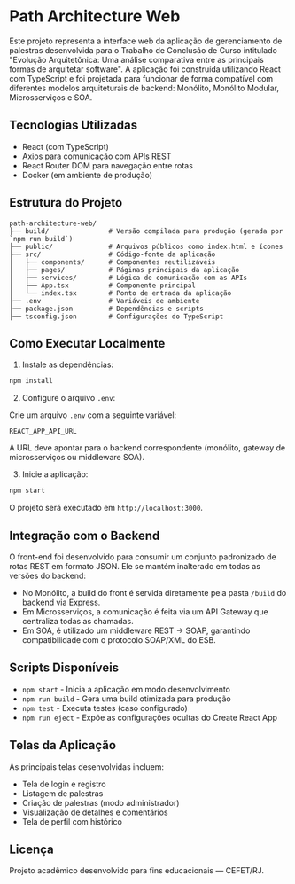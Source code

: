 # Path Architecture Web

Este projeto representa a interface web da aplicação de gerenciamento de palestras desenvolvida para o Trabalho de Conclusão de Curso intitulado "Evolução Arquitetônica: Uma análise comparativa entre as principais formas de arquitetar software". A aplicação foi construída utilizando React com TypeScript e foi projetada para funcionar de forma compatível com diferentes modelos arquiteturais de backend: Monólito, Monólito Modular, Microsserviços e SOA.

## Tecnologias Utilizadas

- React (com TypeScript)
- Axios para comunicação com APIs REST
- React Router DOM para navegação entre rotas
- Docker (em ambiente de produção)

## Estrutura do Projeto

```
path-architecture-web/
├── build/               # Versão compilada para produção (gerada por `npm run build`)
├── public/              # Arquivos públicos como index.html e ícones
├── src/                 # Código-fonte da aplicação
│   ├── components/      # Componentes reutilizáveis
│   ├── pages/           # Páginas principais da aplicação
│   ├── services/        # Lógica de comunicação com as APIs
│   ├── App.tsx          # Componente principal
│   └── index.tsx        # Ponto de entrada da aplicação
├── .env                 # Variáveis de ambiente
├── package.json         # Dependências e scripts
├── tsconfig.json        # Configurações do TypeScript
```

## Como Executar Localmente

1. Instale as dependências:

```bash
npm install
```

2. Configure o arquivo `.env`:

Crie um arquivo `.env` com a seguinte variável:

```env
REACT_APP_API_URL
```

A URL deve apontar para o backend correspondente (monólito, gateway de microsserviços ou middleware SOA).

3. Inicie a aplicação:

```bash
npm start
```

O projeto será executado em `http://localhost:3000`.

## Integração com o Backend

O front-end foi desenvolvido para consumir um conjunto padronizado de rotas REST em formato JSON. Ele se mantém inalterado em todas as versões do backend:

- No Monólito, a build do front é servida diretamente pela pasta `/build` do backend via Express.
- Em Microsserviços, a comunicação é feita via um API Gateway que centraliza todas as chamadas.
- Em SOA, é utilizado um middleware REST → SOAP, garantindo compatibilidade com o protocolo SOAP/XML do ESB.

## Scripts Disponíveis

- `npm start` - Inicia a aplicação em modo desenvolvimento
- `npm run build` - Gera uma build otimizada para produção
- `npm test` - Executa testes (caso configurado)
- `npm run eject` - Expõe as configurações ocultas do Create React App

## Telas da Aplicação

As principais telas desenvolvidas incluem:

- Tela de login e registro
- Listagem de palestras
- Criação de palestras (modo administrador)
- Visualização de detalhes e comentários
- Tela de perfil com histórico

## Licença

Projeto acadêmico desenvolvido para fins educacionais — CEFET/RJ.